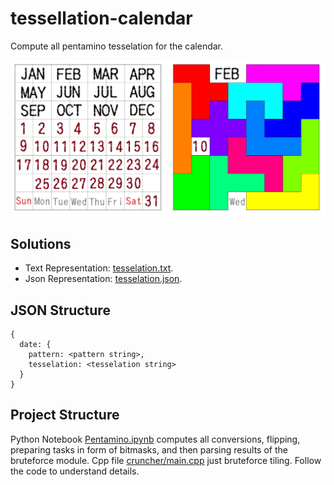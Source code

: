 # tessellation-calendar

Compute all pentamino tesselation for the calendar.

![Task](https://github.com/vsevolod-oparin/tesselation-calendar/blob/main/pics/example.jpg)

## Solutions

* Text Representation: [tesselation.txt](https://github.com/vsevolod-oparin/tesselation-calendar/blob/main/tessellation.txt).
* Json Representation: [tesselation.json](https://github.com/vsevolod-oparin/tesselation-calendar/blob/main/tessellation.json).

## JSON Structure
```
{
  date: {
    pattern: <pattern string>,
    tesselation: <tesselation string>
  }
}
```

## Project Structure

Python Notebook [Pentamino.ipynb](https://github.com/vsevolod-oparin/tesselation-calendar/blob/main/Pentamino.ipynb) computes all conversions, flipping, preparing tasks in form of bitmasks, and then parsing results of the bruteforce module. Cpp file [cruncher/main.cpp](https://github.com/vsevolod-oparin/tesselation-calendar/blob/main/cruncher/main.cpp) just bruteforce tiling. Follow the code to understand details.
